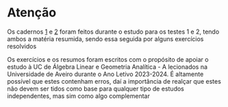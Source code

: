 # Atenção 

Os cadernos [1](https://github.com/tfdmendes/curso/blob/main/1ano/1semestre/Algebra/Apontamentos/Alga%20caderno1.pdf) e [2](https://github.com/tfdmendes/curso/blob/main/1ano/1semestre/Algebra/Apontamentos/Alga%20caderno2.pdf) foram feitos durante o estudo para os testes 1 e 2, tendo ambos a matéria resumida, sendo essa seguida por alguns exercícios resolvidos

Os exercícios e os resumos foram escritos com o propósito de apoiar o estudo à UC de Álgebra Linear e Geometria Analítica - A lecionados na Universidade de Aveiro durante o Ano Letivo 2023-2024.
É altamente possível que estes contenham erros, daí a importância de realçar que estes não devem ser tidos como base para qualquer tipo de estudos independentes, mas sim como algo complementar

